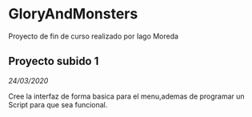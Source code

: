 # GloryAndMonsters
Proyecto de fin de curso realizado por Iago Moreda

## Proyecto subido 1 
*24/03/2020*

Cree la interfaz de forma basica para el menu,ademas de programar un Script para que sea funcional.
